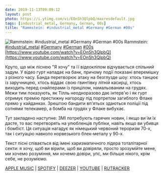 ```yaml
---
date: 2019-11-13T09:09:12
layout: post
photo: https://i.ytimg.com/vi/EOnSh3QlpbQ/maxresdefault.jpg
tags: [industrial_metal, Germany, German, 00s]
title: "Rammstein: #industrial_metal #Germany #German #00s"
---
```

![Rammstein: #industrial_metal #Germany #German #00s](https://i.ytimg.com/vi/EOnSh3QlpbQ/maxresdefault.jpg)
Rammstein: [#industrial_metal](/tags/#industrial_metal) [#Germany](/tags/#Germany) [#German](/tags/#German) [#00s](/tags/#00s) [https://www.youtube.com/watch?v=EOnSh3QlpbQ](https://www.youtube.com/watch?v=EOnSh3QlpbQ)

Круто, що між піснею &quot;Я хочу&quot; та її відеокліпом відчувається спільний задум. У відео гурт нападає на банк, причому події показані вперемішку з різного часу. Банда перетворює атаку на безглузде шоу: хтось танцює із заручницею, хтось віддає свою гвинтівку літній касирці, хтось виходить перед снайперами із прицілом, намальованим на грудях. Межи тим показують, як Тілль неодноразово дає інтерв&#39;ю і як гурт отримує премію престижну нагороду під портретом загиблого Флаке прямо у кайданках. Зрештою бандити вп&#39;ятьох здаються поліції під сотнями телекамер, а бомба на грудях у Флаке вибухає.

Тут закладено наступне: ЗМІ потребують гарячих новин, і якщо ви їм їх дасте, то вас перетворять на улюбленців публіки, навіть якщо ви убивця і бомбіст. Ця ситуація нагадує як німецький червоний тероризм 70-х, так і ситуацію навколо норвезького блек-металу у 90-х.

Текст пісні співається від імені харизматичного лідера тоталітарної секти: я хочу, щоб ви вірили, щоб ви довіряли, просто зрозумійте мене, ми хочемо розуміння, ми хочемо довіри, упс, ми більше нікого, крім себе, не розуміємо.

[APPLE MUSIC](https://music.apple.com/us/album/mutter/1440770702) \| [SPOTIFY](https://open.spotify.com/album/1CtTTpKbHU8KbHRB4LmBbv) \| [DEEZER](https://www.deezer.com/album/1318764?utm_source=deezer&amp;utm_content=album-1318764&amp;utm_term=1601611822_1573628858&amp;utm_medium=web) \| [YOUTUBE](https://www.youtube.com/playlist?list=PLBzBwYhHpqLJpxLwf-RXX4FZ8NEc-bn4k) \| [RUTRACKER](https://rutracker.org/forum/viewtopic.php?t=5732323)